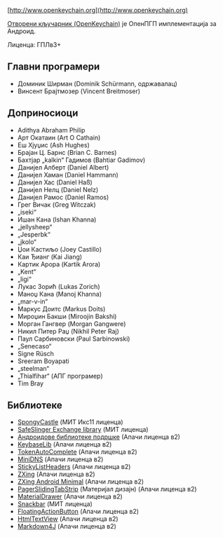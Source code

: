 [//]: #

[http://www.openkeychain.org](http://www.openkeychain.org)

[Отворени кључарник (OpenKeychain)](http://www.openkeychain.org) је ОпенПГП имплементација за Андроид.

Лиценца: ГПЛв3+

## Главни програмери
  * Доминик Ширман (Dominik Schürmann, одржавалац)
  * Винсент Брајтмозер (Vincent Breitmoser)

## Доприносиоци
  * Adithya Abraham Philip
  * Арт Окатаин (Art O Cathain)
  * Еш Хјуџис (Ash Hughes)
  * Брајан Ц. Барнс (Brian C. Barnes)
  * Бахтјар „kalkin“ Гадимов (Bahtiar Gadimov)
  * Данијел Алберт (Daniel Albert)
  * Данијел Хаман (Daniel Hammann)
  * Данијел Хас (Daniel Haß)
  * Данијел Нелц (Daniel Nelz)
  * Данијел Рамос (Daniel Ramos)
  * Грег Вичак (Greg Witczak)
  * „iseki“
  * Ишан Кана (Ishan Khanna)
  * „jellysheep“
  * „Jesperbk“
  * „jkolo“
  * Џои Кастиљо (Joey Castillo)
  * Каи Ђианг (Kai Jiang)
  * Картик Арора (Kartik Arora)
  * „Kent“
  * „ligi“
  * Лукас Зорић (Lukas Zorich)
  * Маноџ Кана (Manoj Khanna)
  * „mar-v-in“
  * Маркус Доитс (Markus Doits)
  * Мироџин Бакши (Miroojin Bakshi)
  * Морган Гангвер (Morgan Gangwere)
  * Никил Питер Раџ (Nikhil Peter Raj)
  * Паул Сарбиновски (Paul Sarbinowski)
  * „Senecaso“
  * Signe Rüsch
  * Sreeram Boyapati
  * „steelman“
  * „Thialfihar“ (АПГ програмер)
  * Tim Bray

## Библиотеке
  * [SpongyCastle](http://rtyley.github.com/spongycastle/) (МИТ Икс11 лиценца)
  * [SafeSlinger Exchange library](https://github.com/SafeSlingerProject/exchange-android) (МИТ лиценца)
  * [Андроидове библиотеке подршке](http://developer.android.com/tools/support-library/index.html) (Апачи лиценца в2)
  * [KeybaseLib](https://github.com/timbray/KeybaseLib) (Апачи лиценца в2)
  * [TokenAutoComplete](https://github.com/splitwise/TokenAutoComplete) (Апачи лиценца в2)
  * [MiniDNS](https://github.com/rtreffer/minidns) (Апачи лиценца в2)
  * [StickyListHeaders](https://github.com/emilsjolander/StickyListHeaders) (Апачи лиценца в2)
  * [ZXing](https://github.com/zxing/zxing) (Апачи лиценца в2)
  * [ZXing Android Minimal](https://github.com/journeyapps/zxing-android-embedded) (Апачи лиценца в2)
  * [PagerSlidingTabStrip](https://github.com/jpardogo/PagerSlidingTabStrip) (Материјал дизајн) (Апачи лиценца в2)
  * [MaterialDrawer](https://github.com/mikepenz/MaterialDrawer) (Апачи лиценца в2)
  * [Snackbar](https://github.com/nispok/snackbar) (МИТ лиценца)
  * [FloatingActionButton](https://github.com/futuresimple/android-floating-action-button) (Апачи лиценца в2)
  * [HtmlTextView](https://github.com/sufficientlysecure/html-textview) (Апачи лиценца в2)
  * [Markdown4J](https://github.com/jdcasey/markdown4j) (Апачи лиценца в2)